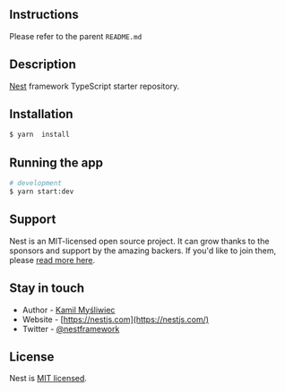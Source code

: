 ## Instructions
Please refer to the parent `README.md`

## Description

[Nest](https://github.com/nestjs/nest) framework TypeScript starter repository.

## Installation

```bash
$ yarn  install
```

## Running the app

```bash
# development
$ yarn start:dev
```

## Support

Nest is an MIT-licensed open source project. It can grow thanks to the sponsors and support by the amazing backers. If you'd like to join them, please [read more here](https://docs.nestjs.com/support).

## Stay in touch

- Author - [Kamil Myśliwiec](https://kamilmysliwiec.com)
- Website - [https://nestjs.com](https://nestjs.com/)
- Twitter - [@nestframework](https://twitter.com/nestframework)

## License

Nest is [MIT licensed](LICENSE).
